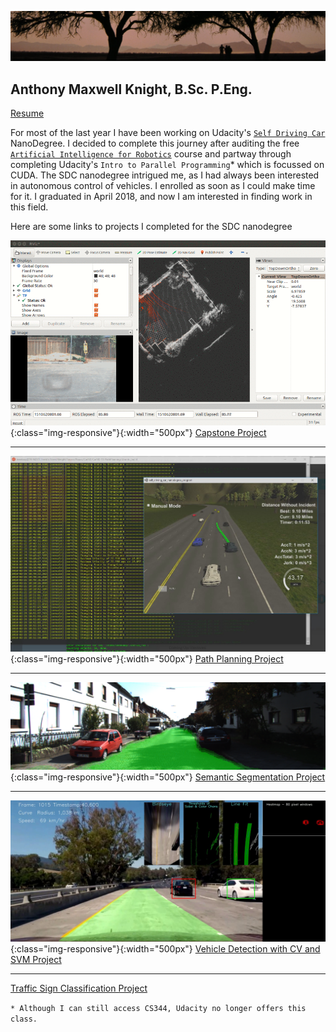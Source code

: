 [HeaderImg]: ./resources/images/sossusvlei_head.png "Trees by Sossusvlei Dune 45"

![Header Image][HeaderImg]

## Anthony Maxwell Knight, B.Sc. P.Eng.

[Resume](./resources/resumes/Anthony.Knight.CV.20180506.pdf)

For most of the last year I have been working on Udacity's [`Self Driving Car`](https://www.udacity.com/course/self-driving-car-engineer-nanodegree--nd013) NanoDegree.  I decided to complete this journey after auditing the free [`Artificial Intelligence for Robotics`](https://www.udacity.com/course/artificial-intelligence-for-robotics--cs373) course and partway through completing Udacity's `Intro to Parallel Programming`* which is focussed on CUDA.  The SDC nanodegree intrigued me, as I had always been interested in autonomous control of vehicles.  I enrolled as soon as I could make time for it.  I graduated in April 2018, and now I am interested in finding work in this field. 

Here are some links to projects I completed for the SDC nanodegree

![Capstone Rviz Image](./resources/images/Carlarviz.png){:class="img-responsive"}{:width="500px"}
[Capstone Project](https://github.com/team-fusionx/CarND-Capstone)

---

![Path Planning Image](https://github.com/teeekay/CarND-T3-PathPlanning/blob/master/images/PathPlanningScreenshot.jpg?raw=true){:class="img-responsive"}{:width="500px"}
[Path Planning Project](https://github.com/teeekay/CarND-T3-PathPlanning/blob/master/ModelDocumentation.md)

---

![Semantic Segmentation Project](https://github.com/teeekay/CarND-Semantic-Segmentation/blob/master/examples/uu_000011.png?raw=true){:class="img-responsive"}{:width="500px"}
[Semantic Segmentation Project](https://github.com/teeekay/CarND-Semantic-Segmentation)

---

![Vehicle Detection Image](https://github.com/teeekay/CarND-Vehicle-Detection/blob/master/output_images/videograb00002.png?raw=true){:class="img-responsive"}{:width="500px"}
[Vehicle Detection with CV and SVM Project](https://github.com/teeekay/CarND-Vehicle-Detection/blob/master/Assignment5.TonyKnight.md)

---

[Traffic Sign Classification Project](https://github.com/teeekay/CarND-Traffic-Sign-Classifier-Project/blob/master/Assignment2.TonyKnight.md)


`* Although I can still access CS344, Udacity no longer offers this class.` 
